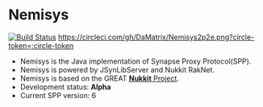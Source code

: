 # Nemisys 
[![Build Status](https://travis-ci.org/DaMatrix/Nemisys2p2e.svg?branch=master)](https://travis-ci.org/DaMatrix/Nemisys2p2e)
https://circleci.com/gh/DaMatrix/Nemisys2p2e.png?circle-token=:circle-token

* Nemisys is the Java implementation of Synapse Proxy Protocol(SPP).
* Nemisys is powered by JSynLibServer and Nukkit RakNet.
* Nemisys is based on the GREAT [**Nukkit** Project](https://github.com/Nukkit/Nukkit).
* Development status: **Alpha**
* Current SPP version: 6
